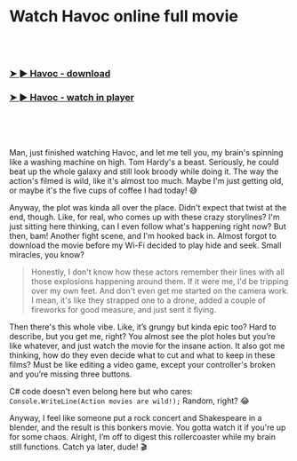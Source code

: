 <h1>Watch Havoc online full movie</h1>


<br><br>

<h3><a href="https://Ramons-alskyssiso1972.github.io/kzdlknvuca/">➤ ► Havoc - download</a></h3> 
<h3><a href="https://Ramons-alskyssiso1972.github.io/kzdlknvuca/">➤ ► Havoc - watch in player</a></h3>


<br><br><br>


Man, just finished watching Havoc, and let me tell you, my brain's spinning like a washing machine on high. Tom Hardy's a beast. Seriously, he could beat up the whole galaxy and still look broody while doing it. The way the action's filmed is wild, like it's almost too much. Maybe I'm just getting old, or maybe it's the five cups of coffee I had today! 😅

Anyway, the plot was kinda all over the place. Didn't expect that twist at the end, though. Like, for real, who comes up with these crazy storylines? I'm just sitting here thinking, can I even follow what's happening right now? But then, bam! Another fight scene, and I'm hooked back in. Almost forgot to download the movie before my Wi-Fi decided to play hide and seek. Small miracles, you know?

> Honestly, I don't know how these actors remember their lines with all those explosions happening around them. If it were me, I'd be tripping over my own feet. And don't even get me started on the camera work. I mean, it's like they strapped one to a drone, added a couple of fireworks for good measure, and just sent it flying.

Then there's this whole vibe. Like, it’s grungy but kinda epic too? Hard to describe, but you get me, right? You almost see the plot holes but you’re like whatever, and just watch the movie for the insane action. It also got me thinking, how do they even decide what to cut and what to keep in these films? Must be like editing a video game, except your controller's broken and you’re missing three buttons.

C# code doesn't even belong here but who cares: `Console.WriteLine(Action movies are wild!);` Random, right? 😂

Anyway, I feel like someone put a rock concert and Shakespeare in a blender, and the result is this bonkers movie. You gotta watch it if you're up for some chaos. Alright, I’m off to digest this rollercoaster while my brain still functions. Catch ya later, dude! 🎬
